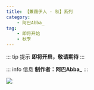 ```yaml
---
title: 【蒹葭伊人 · 秋】系列
category: 
    - 阿巴Abba_
tag:
    - 即将开始
    - 秋季
--- 
```

::: tip 提示
**即将开启，敬请期待**
:::

::: info 信息
**制作者：阿巴Abba_**
:::

![](https://pic.mufeng086.com/i/2023/10/19/vg1nso.webp)
